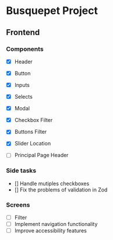 # Busquepet Project

## Frontend

### Components
- [x] Header
- [x] Button
- [x] Inputs
- [x] Selects
- [x] Modal
- [x] Checkbox Filter
- [x] Buttons Filter
- [x] Slider Location 
- [ ] Principal Page Header


### Side tasks
 - [] Handle mutiples checkboxes
 - [] Fix the problems of validation in Zod 


### Screens
- [ ] Filter
- [ ] Implement navigation functionality
- [ ] Improve accessibility features
